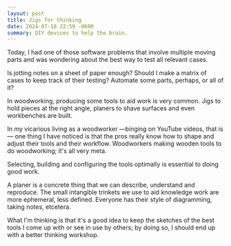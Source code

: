 ```yaml
---
layout: post
title: Jigs for thinking
date: 2024-07-18 22:59 -0600
summary: DIY devices to help the brain.
---
```


Today, I had one of those software problems that involve multiple moving parts and was wondering about the best way to test all relevant cases.

Is jotting notes on a sheet of paper enough? Should I make a matrix of cases to keep track of their testing? Automate some parts, perhaps, or all of it?

In woodworking, producing some tools to aid work is very common. Jigs to hold pieces at the right angle, planers to shave surfaces and even workbenches are built.

In my vicarious living as a woodworker —binging on YouTube videos, that is— one thing I have noticed is that the pros really know how to shape and adjust their tools and their workflow. Woodworkers making wooden tools to do woodworking; it's all very meta.

Selecting, building and configuring the tools optimally is essential to doing good work.

A planer is a concrete thing that we can describe, understand and reproduce. The small intangible trinkets we use to aid knowledge work are more ephemeral, less defined. Everyone has their style of diagramming, taking notes, etcetera.

What I'm thinking is that it's a good idea to keep the sketches of the best tools I come up with or see in use by others; by doing so, I should end up with a better thinking workshop.
